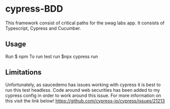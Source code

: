 # cypress-BDD

This framework consist of critical paths for the swag labs app. It consists of Typescript, Cypress and Cucumber.

## Usage

Run $ npm
To run test run $npx cypress run

## Limitations
Unfortunately, as saucedemo has issues working with cypress it is best to run this test headless. Code around web securities has been added to my cypress config in order to work around this issue. For more information on this visit the link below!
https://github.com/cypress-io/cypress/issues/21213



